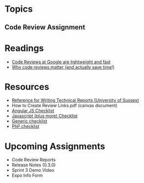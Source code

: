 # Topics

## Code Review Assignment

# Readings
* [Code Reviews at Google are lightweight and fast](https://www.michaelagreiler.com/code-reviews-at-google/)
* [Why code reviews matter (and actually save time!)](https://www.atlassian.com/agile/software-development/code-reviews)

# Resources
* [Reference for Writing Technical Reports (University of Sussex)](https://www.sussex.ac.uk/ei/internal/forstudents/engineeringdesign/studyguides/techreportwriting)
* How to Create Review Links.pdf (canvas document)
* [Angular JS Checklist](https://angularcodereview.com/angularjs/)
* [Javascript (plus more) Checklist](https://gist.github.com/justinhillsjohnson/5503121)
* [Generic checklist](https://blog.fogcreek.com/increase-defect-detection-with-our-code-review-checklist-example/)
* [PhP checklist](http://www.tcg.com/blog/php-code-review-checklist/)

# Upcoming Assignments
* Code Review Reports
* Release Notes (0.3.0)
* Sprint 3 Demo Video
* Expo Info Form
